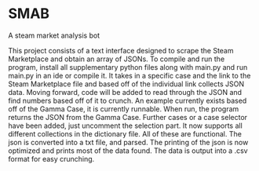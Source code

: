 # SMAB
A steam market analysis bot


This project consists of a text interface designed to scrape the Steam Marketplace and obtain an array of JSONs. To compile and run the program, install all supplementary python files along with main.py and run main.py in an ide or compile it. It takes in a specific case and the link to the Steam Marketplace file and based off of the individual link collects JSON data. Moving forward, code will be added to read through the JSON and find numbers based off of it to crunch. An example currently exists based off of the Gamma Case, it is currently runnable.
When run, the program returns the JSON from the Gamma Case. Further cases or a case selector have been added, just uncomment the selection part. It now supports all different collections in the dictionary file. All of these are functional. The json is converted into a txt file, and parsed. The printing of the json is now optimized and prints most of the data found. The data is output into a .csv format for easy crunching.

